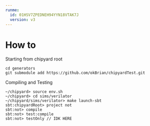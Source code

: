 ```yaml
---
runme:
  id: 01HSV7ZPEDNEH94YYN18VTAK7J
  version: v3
---
```


# How to
Starting from chipyard root
```
cd generators
git submodule add https://github.com/okBrian/chipyardTest.git
```
Compiling and Testing
```
~/chipyard> source env.sh
~/chipyard> cd sims/verilator
~/chipyard/sims/verilator> make launch-sbt
sbt:chipyardRoot> project not
sbt:not> compile        
sbt:not> test:compile             
sbt:not> testOnly // IDK HERE
```
